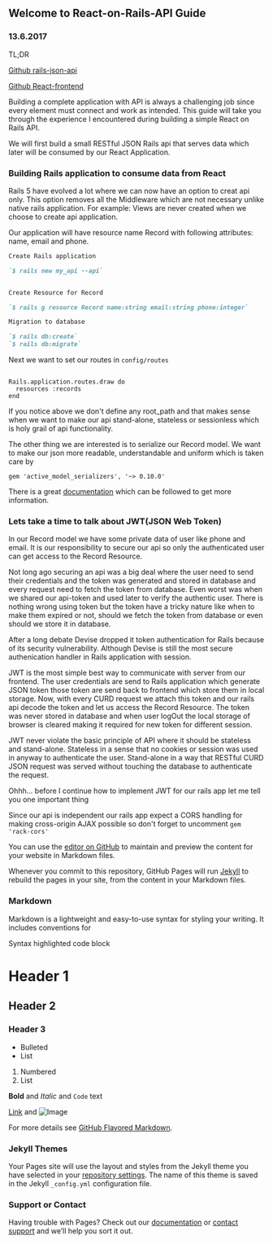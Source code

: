 ## Welcome to React-on-Rails-API Guide

### 13.6.2017 

TL;DR

[Github rails-json-api](https://github.com/surajneupane55/rails-json-api-jwt-auth)

[Github React-frontend](https://github.com/surajneupane55/react-app-challenge-frontend)


Building a complete application with API is always a challenging job since every element must connect and work as intended. This guide will take you through the experience I encountered during building a simple React on Rails API. 

We will first build a small RESTful JSON Rails api that serves data which later will be consumed by our React Application.


### Building Rails application to consume data from React  

Rails 5 have evolved a lot where we can now have an option to creat api only. This option removes all the Middleware which are not necessary unlike native rails application. For example: Views are never created when we choose to create api application.

Our application will have resource name Record with following attributes: name, email and phone.

```markdown
Create Rails application

`$ rails new my_api --api`


Create Resource for Record 

`$ rails g resource Record name:string email:string phone:integer`

Migration to database

`$ rails db:create`
`$ rails db:migrate`

```

Next we want to set our routes in ```config/routes``` 


``` 

Rails.application.routes.draw do
  resources :records
end

```

If you notice above we don't define any root_path and that makes sense when we want to make our api stand-alone, stateless or sessionless which is holy grail of api functionality.

The other thing we are interested is to serialize our Record model. We want to make our json more readable, understandable and uniform which is taken care by

``` gem 'active_model_serializers', '~> 0.10.0' ```

There is a great [documentation](http://www.rubydoc.info/gems/active_model_serializers) which can be followed to get more information.


### Lets take a time to talk about JWT(JSON Web Token)

In our Record model we have some private data of user like phone and email. It is our responsibility to secure our api so only the authenticated user can get access to the Record Resource. 

Not long ago securing an api was a big deal where the user need to send their credentials and the token was generated and stored in database and every request need to fetch the token from database. Even worst was when we shared our api-token and used later to verify the authentic user. There is nothing wrong using token but the token have a tricky nature like when to make them expired or not, should we fetch the token from database or even should we store it in database.

After a long debate Devise dropped it token authentication for Rails because of its security vulnerability. Although Devise is still the most secure authenication handler in Rails application with session. 

JWT is the most simple best way to communicate with server from our frontend. The user credentials are send to Rails application which generate JSON token those token are send back to frontend which store them in local storage. Now, with every CURD request we attach this token and our rails api decode the token and let us access the Record Resource. The token was never stored in database and when user logOut the local storage of browser is cleared making it required for new token for different session. 

JWT never violate the basic principle of API where it should be stateless and stand-alone. Stateless in a sense that no cookies or session was used in anyway to authenticate the user. Stand-alone in a way that RESTful CURD JSON request was served without touching the database to authenticate the request. 

Ohhh... before I continue how to implement JWT for our rails app let me tell you one important thing 

Since our api is independent our rails app expect a CORS handling for making cross-origin AJAX possible so don't forget to uncomment ``` gem 'rack-cors' ```






















You can use the [editor on GitHub](https://github.com/surajneupane55/React-on-Rails-API-guide/edit/master/index.md) to maintain and preview the content for your website in Markdown files.

Whenever you commit to this repository, GitHub Pages will run [Jekyll](https://jekyllrb.com/) to rebuild the pages in your site, from the content in your Markdown files.

### Markdown

Markdown is a lightweight and easy-to-use syntax for styling your writing. It includes conventions for

Syntax highlighted code block

# Header 1
## Header 2
### Header 3

- Bulleted
- List

1. Numbered
2. List

**Bold** and _Italic_ and `Code` text

[Link](url) and ![Image](src)


For more details see [GitHub Flavored Markdown](https://guides.github.com/features/mastering-markdown/).

### Jekyll Themes

Your Pages site will use the layout and styles from the Jekyll theme you have selected in your [repository settings](https://github.com/surajneupane55/React-on-Rails-API-guide/settings). The name of this theme is saved in the Jekyll `_config.yml` configuration file.

### Support or Contact

Having trouble with Pages? Check out our [documentation](https://help.github.com/categories/github-pages-basics/) or [contact support](https://github.com/contact) and we’ll help you sort it out.
